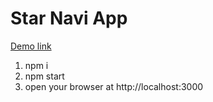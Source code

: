 # Star Navi App

[Demo link](https://ymagrelo.github.io/star-navi/)

1. npm i
2. npm start
3. open your browser at http://localhost:3000
